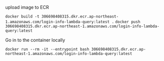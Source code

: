 
upload image to ECR

`docker build -t 306698408315.dkr.ecr.ap-northeast-1.amazonaws.com/login-info-lambda-query:latest .`
`docker push 306698408315.dkr.ecr.ap-northeast-1.amazonaws.com/login-info-lambda-query:latest`

Go in to the container locally

`docker run --rm -it --entrypoint bash 306698408315.dkr.ecr.ap-northeast-1.amazonaws.com/login-info-lambda-query:latest`
